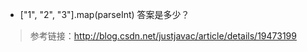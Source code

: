 - ["1", "2", "3"].map(parseInt) 答案是多少？
> 参考链接：http://blog.csdn.net/justjavac/article/details/19473199
